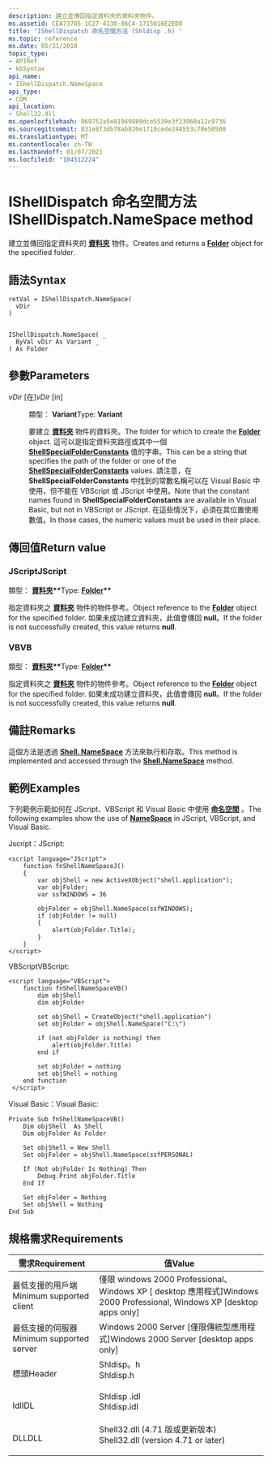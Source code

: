 ```yaml
---
description: 建立並傳回指定資料夾的資料夾物件。
ms.assetid: CEA73705-1C27-4138-86C4-1715016E2ED8
title: 'IShellDispatch 命名空間方法 (Shldisp .h) '
ms.topic: reference
ms.date: 05/31/2018
topic_type:
- APIRef
- kbSyntax
api_name:
- IShellDispatch.NameSpace
api_type:
- COM
api_location:
- Shell32.dll
ms.openlocfilehash: 069752a5e81949889dce5539e3f23960a12c9736
ms.sourcegitcommit: 831e8f3db78ab820e1710cede244553c70e50500
ms.translationtype: MT
ms.contentlocale: zh-TW
ms.lasthandoff: 01/07/2021
ms.locfileid: "104512224"
---
```

# <a name="ishelldispatchnamespace-method"></a><span data-ttu-id="38150-103">IShellDispatch 命名空間方法</span><span class="sxs-lookup"><span data-stu-id="38150-103">IShellDispatch.NameSpace method</span></span>

<span data-ttu-id="38150-104">建立並傳回指定資料夾的 [**資料夾**](folder.md) 物件。</span><span class="sxs-lookup"><span data-stu-id="38150-104">Creates and returns a [**Folder**](folder.md) object for the specified folder.</span></span>

## <a name="syntax"></a><span data-ttu-id="38150-105">語法</span><span class="sxs-lookup"><span data-stu-id="38150-105">Syntax</span></span>


```JScript
retVal = IShellDispatch.NameSpace(
  vDir
)
```


```VB

IShellDispatch.NameSpace( _
  ByVal vDir As Variant _
) As Folder
```





## <a name="parameters"></a><span data-ttu-id="38150-106">參數</span><span class="sxs-lookup"><span data-stu-id="38150-106">Parameters</span></span>

<dl> <dt>

<span data-ttu-id="38150-107">*vDir* \[在\]</span><span class="sxs-lookup"><span data-stu-id="38150-107">*vDir* \[in\]</span></span>
</dt> <dd>

<span data-ttu-id="38150-108">類型： **Variant**</span><span class="sxs-lookup"><span data-stu-id="38150-108">Type: **Variant**</span></span>

<span data-ttu-id="38150-109">要建立 [**資料夾**](folder.md) 物件的資料夾。</span><span class="sxs-lookup"><span data-stu-id="38150-109">The folder for which to create the [**Folder**](folder.md) object.</span></span> <span data-ttu-id="38150-110">這可以是指定資料夾路徑或其中一個 [**ShellSpecialFolderConstants**](/windows/desktop/api/Shldisp/ne-shldisp-shellspecialfolderconstants) 值的字串。</span><span class="sxs-lookup"><span data-stu-id="38150-110">This can be a string that specifies the path of the folder or one of the [**ShellSpecialFolderConstants**](/windows/desktop/api/Shldisp/ne-shldisp-shellspecialfolderconstants) values.</span></span> <span data-ttu-id="38150-111">請注意，在 **ShellSpecialFolderConstants** 中找到的常數名稱可以在 Visual Basic 中使用，但不能在 VBScript 或 JScript 中使用。</span><span class="sxs-lookup"><span data-stu-id="38150-111">Note that the constant names found in **ShellSpecialFolderConstants** are available in Visual Basic, but not in VBScript or JScript.</span></span> <span data-ttu-id="38150-112">在這些情況下，必須在其位置使用數值。</span><span class="sxs-lookup"><span data-stu-id="38150-112">In those cases, the numeric values must be used in their place.</span></span>

</dd> </dl>

## <a name="return-value"></a><span data-ttu-id="38150-113">傳回值</span><span class="sxs-lookup"><span data-stu-id="38150-113">Return value</span></span>

### <a name="jscript"></a><span data-ttu-id="38150-114">JScript</span><span class="sxs-lookup"><span data-stu-id="38150-114">JScript</span></span>

<span data-ttu-id="38150-115">類型： **[**資料夾**](folder.md)\*\***</span><span class="sxs-lookup"><span data-stu-id="38150-115">Type: **[**Folder**](folder.md)\*\***</span></span>

<span data-ttu-id="38150-116">指定資料夾之 [**資料夾**](folder.md) 物件的物件參考。</span><span class="sxs-lookup"><span data-stu-id="38150-116">Object reference to the [**Folder**](folder.md) object for the specified folder.</span></span> <span data-ttu-id="38150-117">如果未成功建立資料夾，此值會傳回 **null**。</span><span class="sxs-lookup"><span data-stu-id="38150-117">If the folder is not successfully created, this value returns **null**.</span></span>

### <a name="vb"></a><span data-ttu-id="38150-118">VB</span><span class="sxs-lookup"><span data-stu-id="38150-118">VB</span></span>

<span data-ttu-id="38150-119">類型： **[**資料夾**](folder.md)\*\***</span><span class="sxs-lookup"><span data-stu-id="38150-119">Type: **[**Folder**](folder.md)\*\***</span></span>

<span data-ttu-id="38150-120">指定資料夾之 [**資料夾**](folder.md) 物件的物件參考。</span><span class="sxs-lookup"><span data-stu-id="38150-120">Object reference to the [**Folder**](folder.md) object for the specified folder.</span></span> <span data-ttu-id="38150-121">如果未成功建立資料夾，此值會傳回 **null**。</span><span class="sxs-lookup"><span data-stu-id="38150-121">If the folder is not successfully created, this value returns **null**.</span></span>

## <a name="remarks"></a><span data-ttu-id="38150-122">備註</span><span class="sxs-lookup"><span data-stu-id="38150-122">Remarks</span></span>

<span data-ttu-id="38150-123">這個方法是透過 [**Shell. NameSpace**](shell-namespace.md) 方法來執行和存取。</span><span class="sxs-lookup"><span data-stu-id="38150-123">This method is implemented and accessed through the [**Shell.NameSpace**](shell-namespace.md) method.</span></span>

## <a name="examples"></a><span data-ttu-id="38150-124">範例</span><span class="sxs-lookup"><span data-stu-id="38150-124">Examples</span></span>

<span data-ttu-id="38150-125">下列範例示範如何在 JScript、VBScript 和 Visual Basic 中使用 [**命名空間**](shell-namespace.md) 。</span><span class="sxs-lookup"><span data-stu-id="38150-125">The following examples show the use of [**NameSpace**](shell-namespace.md) in JScript, VBScript, and Visual Basic.</span></span>

<span data-ttu-id="38150-126">Jscript：</span><span class="sxs-lookup"><span data-stu-id="38150-126">JScript:</span></span>


```JScript
<script language="JScript">
    function fnShellNameSpaceJ()
    {
        var objShell = new ActiveXObject("shell.application");
        var objFolder;
        var ssfWINDOWS = 36
        
        objFolder = objShell.NameSpace(ssfWINDOWS);
        if (objFolder != null)
        {
            alert(objFolder.Title);
        }
    }
</script>
```



<span data-ttu-id="38150-127">VBScript</span><span class="sxs-lookup"><span data-stu-id="38150-127">VBScript:</span></span>


```VB
<script language="VBScript">
    function fnShellNameSpaceVB()
        dim objShell
        dim objFolder
        
        set objShell = CreateObject("shell.application")
        set objFolder = objShell.NameSpace("C:\")

        if (not objFolder is nothing) then
            alert(objFolder.Title)
        end if

        set objFolder = nothing
        set objShell = nothing
    end function
 </script>
```



<span data-ttu-id="38150-128">Visual Basic：</span><span class="sxs-lookup"><span data-stu-id="38150-128">Visual Basic:</span></span>


```VB
Private Sub fnShellNameSpaceVB()
    Dim objShell  As Shell
    Dim objFolder As Folder

    Set objShell = New Shell
    Set objFolder = objShell.NameSpace(ssfPERSONAL)

    If (Not objFolder Is Nothing) Then
        Debug.Print objFolder.Title
    End If

    Set objFolder = Nothing
    Set objShell = Nothing
End Sub
```



## <a name="requirements"></a><span data-ttu-id="38150-129">規格需求</span><span class="sxs-lookup"><span data-stu-id="38150-129">Requirements</span></span>



| <span data-ttu-id="38150-130">需求</span><span class="sxs-lookup"><span data-stu-id="38150-130">Requirement</span></span> | <span data-ttu-id="38150-131">值</span><span class="sxs-lookup"><span data-stu-id="38150-131">Value</span></span> |
|-------------------------------------|----------------------------------------------------------------------------------------------------------------|
| <span data-ttu-id="38150-132">最低支援的用戶端</span><span class="sxs-lookup"><span data-stu-id="38150-132">Minimum supported client</span></span><br/> | <span data-ttu-id="38150-133">僅限 windows 2000 Professional、Windows XP \[ desktop 應用程式\]</span><span class="sxs-lookup"><span data-stu-id="38150-133">Windows 2000 Professional, Windows XP \[desktop apps only\]</span></span><br/>                                         |
| <span data-ttu-id="38150-134">最低支援的伺服器</span><span class="sxs-lookup"><span data-stu-id="38150-134">Minimum supported server</span></span><br/> | <span data-ttu-id="38150-135">Windows 2000 Server \[僅限傳統型應用程式\]</span><span class="sxs-lookup"><span data-stu-id="38150-135">Windows 2000 Server \[desktop apps only\]</span></span><br/>                                                           |
| <span data-ttu-id="38150-136">標頭</span><span class="sxs-lookup"><span data-stu-id="38150-136">Header</span></span><br/>                   | <dl> <span data-ttu-id="38150-137"><dt>Shldisp。h</dt></span><span class="sxs-lookup"><span data-stu-id="38150-137"><dt>Shldisp.h</dt></span></span> </dl>                           |
| <span data-ttu-id="38150-138">Idl</span><span class="sxs-lookup"><span data-stu-id="38150-138">IDL</span></span><br/>                      | <dl> <span data-ttu-id="38150-139"><dt>Shldisp .idl</dt></span><span class="sxs-lookup"><span data-stu-id="38150-139"><dt>Shldisp.idl</dt></span></span> </dl>                         |
| <span data-ttu-id="38150-140">DLL</span><span class="sxs-lookup"><span data-stu-id="38150-140">DLL</span></span><br/>                      | <dl> <span data-ttu-id="38150-141"><dt>Shell32.dll (4.71 版或更新版本) </dt></span><span class="sxs-lookup"><span data-stu-id="38150-141"><dt>Shell32.dll (version 4.71 or later)</dt></span></span> </dl> |



 

 




